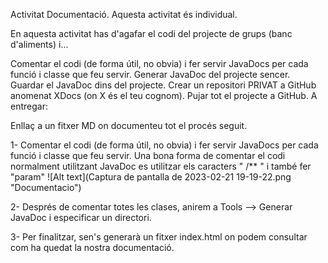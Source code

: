 Activitat Documentació.
Aquesta activitat és individual.

En aquesta activitat has d'agafar el codi del projecte de grups (banc d'aliments) i...

Comentar el codi (de forma útil, no obvia) i fer servir JavaDocs per cada funció i classe que feu servir.
Generar JavaDoc del projecte sencer.
Guardar el JavaDoc dins del projecte.
Crear un repositori PRIVAT a GitHub anomenat XDocs (on X és el teu cognom).
Pujar tot el projecte a GitHub.
A entregar:

Enllaç a un fitxer MD on documenteu tot el procés seguit.



1- Comentar el codi (de forma útil, no obvia) i fer servir JavaDocs per cada funció i classe que feu servir.
Una bona forma de comentar el codi normalment utilitzant JavaDoc es utilitzar els caracters " /** " i també fer "param"
![Alt text](Captura de pantalla de 2023-02-21 19-19-22.png "Documentacio")



2- Després de comentar totes les clases, anirem a Tools --> Generar JavaDoc i especificar un directori.

3- Per finalitzar, sen's generarà un fitxer index.html on podem consultar com ha quedat la nostra documentació.
